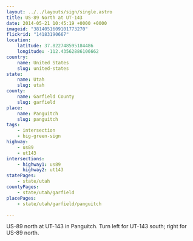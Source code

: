 ```yaml
---
layout: ../../layouts/sign/single.astro
title: US-89 North at UT-143
date: 2014-05-21 10:45:19 +0000 +0000
imageid: "3814051609101773270"
flickrid: "14183190667"
location:
    latitude: 37.822748595184486
    longitude: -112.43562886106662
country:
    name: United States
    slug: united-states
state:
    name: Utah
    slug: utah
county:
    name: Garfield County
    slug: garfield
place:
    name: Panguitch
    slug: panguitch
tags:
    - intersection
    - big-green-sign
highway:
    - us89
    - ut143
intersections:
    - highway1: us89
      highway2: ut143
statePages:
    - state/utah
countyPages:
    - state/utah/garfield
placePages:
    - state/utah/garfield/panguitch

---
```

US-89 north at UT-143 in Panguitch.  Turn left for UT-143 south; right for US-89 north.